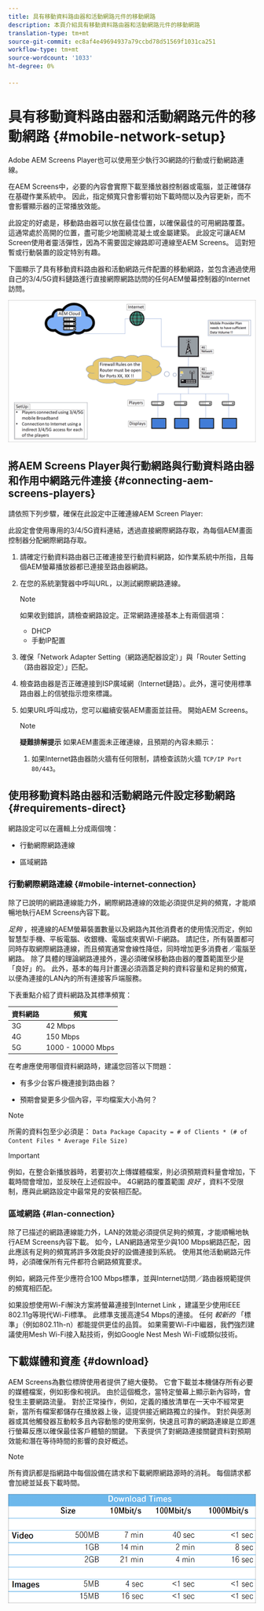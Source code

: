 ```yaml
---
title: 具有移動資料路由器和活動網路元件的移動網路
description: 本頁介紹具有移動資料路由器和活動網路元件的移動網路
translation-type: tm+mt
source-git-commit: ec8af4e49694937a79ccbd78d51569f1031ca251
workflow-type: tm+mt
source-wordcount: '1033'
ht-degree: 0%

---
```



# 具有移動資料路由器和活動網路元件的移動網路 {#mobile-network-setup}

Adobe AEM Screens Player也可以使用至少執行3G網路的行動或行動網路連線。

在AEM Screens中，必要的內容會實際下載至播放器控制器或電腦，並正確儲存在基礎作業系統中。 因此，指定頻寬只會影響初始下載時間以及內容更新，而不會影響顯示器的正常播放效能。

此設定的好處是，移動路由器可以放在最佳位置，以確保最佳的可用網路覆蓋。 這通常處於高開的位置，盡可能少地圍繞混凝土或金屬建築。
此設定可讓AEM Screen使用者靈活彈性，因為不需要固定線路即可連線至AEM Screens。 這對短暫或行動裝置的設定特別有趣。

下圖顯示了具有移動資料路由器和活動網路元件配置的移動網路，並包含通過使用自己的3/4/5G資料鏈路進行直接網際網路訪問的任何AEM螢幕控制器的Internet訪問。

![](/help/using/assets/mobile-network-1.png)

## 將AEM Screens Player與行動網路與行動資料路由器和作用中網路元件連接 {#connecting-aem-screens-players}

請依照下列步驟，確保在此設定中正確連線AEM Screen Player:

此設定會使用專用的3/4/5G資料連結，透過直接網際網路存取，為每個AEM畫面控制器分配網際網路存取。

1. 請確定行動資料路由器已正確連接至行動資料網路，如作業系統中所指，且每個AEM螢幕播放器都已連接至路由器網路。
1. 在您的系統瀏覽器中呼叫URL，以測試網際網路連線。
   >[!NOTE]
   >如果收到錯誤，請檢查網路設定。正常網路連接基本上有兩個選項：
   >* DHCP
   >* 手動IP配置


1. 確保「Network Adapter Setting（網路適配器設定）」與「Router Setting（路由器設定）」匹配。

1. 檢查路由器是否正確連接到ISP廣域網（Internet鏈路）。此外，還可使用標準路由器上的信號指示燈來標識。
1. 如果URL呼叫成功，您可以繼續安裝AEM畫面並註冊。 開始AEM Screens。

   >[!NOTE]
   >**疑難排解提示**
   >如果AEM畫面未正確連線，且預期的內容未顯示：
   >
   >1. 如果Internet路由器防火牆有任何限制，請檢查該防火牆 `TCP/IP Port 80/443`。



## 使用移動資料路由器和活動網路元件設定移動網路 {#requirements-direct}

網路設定可以在邏輯上分成兩個塊：

* 行動網際網路連線

* 區域網路

### 行動網際網路連線 {#mobile-internet-connection}

除了已說明的網路連線能力外，網際網路連線的效能必須提供足夠的頻寬，才能順暢地執行AEM Screens內容下載。

*足夠* ，視連線的AEM螢幕裝置數量以及網路內其他消費者的使用情況而定，例如智慧型手機、平板電腦、收銀機、電腦或來賓Wi-Fi網路。
請記住，所有裝置都可同時存取網際網路連線，而且頻寬通常會線性降低，同時增加更多消費者／電腦至網路。
除了具體的理論網路連接外，還必須確保移動路由器的覆蓋範圍至少是「良好」的。 此外，基本的每月計畫還必須涵蓋足夠的資料容量和足夠的頻寬，以便為連接的LAN內的所有連接客戶端服務。

下表重點介紹了資料網路及其標準頻寬：

| 資料網路 | 頻寬 |
|--- |--- |
| 3G | 42 Mbps |
| 4G | 150 Mbps |
| 5G | 1000 - 10000 Mbps |

在考慮應使用哪個資料網路時，建議您回答以下問題：

* 有多少台客戶機連接到路由器？

* 預期會變更多少個內容，平均檔案大小為何？

>[!NOTE]
>所需的資料包至少必須是：
`Data Package Capacity = # of Clients * (# of Content Files * Average File Size)`

>[!IMPORTANT]
>例如，在整合新播放器時，若要初次上傳媒體檔案，則必須預期資料量會增加，下載時間會增加，並反映在上述假設中。 4G網路的覆蓋範圍 *良好* ，資料不受限制，應與此網路設定中最常見的安裝相匹配。


### 區域網路 {#lan-connection}

除了已描述的網路連線能力外，LAN的效能必須提供足夠的頻寬，才能順暢地執行AEM Screens內容下載。 如今，LAN網路通常至少與100 Mbps網路匹配，因此應該有足夠的頻寬將許多效能良好的設備連接到系統。 使用其他活動網路元件時，必須確保所有元件都符合網路頻寬要求。

例如，網路元件至少應符合100 Mbps標準，並與Internet訪問／路由器規範提供的頻寬相匹配。

如果設想使用Wi-Fi解決方案將螢幕連接到Internet Link ，建議至少使用IEEE 802.11g等現代Wi-Fi標準。 此標準支援高達54 Mbps的連接。 任何 *較新的* 「標準」（例如802.11h-n）都能提供更佳的品質。 如果需要Wi-Fi中繼器，我們強烈建議使用Mesh Wi-Fi接入點技術，例如Google Nest Mesh Wi-Fi或類似技術。

## 下載媒體和資產 {#download}

AEM Screens為數位標牌使用者提供了絕大優勢。 它會下載並本機儲存所有必要的媒體檔案，例如影像和視訊。 由於這個概念，當特定螢幕上顯示新內容時，會發生主要網路流量。
對於正常操作，例如，定義的播放清單在一天中不經常更新，當所有檔案都儲存在播放器上後，這提供接近網路獨立的操作。
對於與感測器或其他觸發器互動較多且內容動態的使用案例，快速且可靠的網路連線是立即進行螢幕反應以確保最佳客戶體驗的關鍵。
下表提供了對網路連接關鍵資料對預期效能和潛在等待時間的影響的良好概述。

>[!NOTE]
>所有資訊都是指網路中每個設備在請求和下載網際網路源時的消耗。 每個請求都會加總並延長下載時間。

![](/help/using/assets/mobile-router-download.png)



